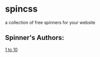 # spincss  
a collection of free spinners for your website  

## Spinner's Authors:  
[1 to 10]("https://twitter.com/tobiasahlin")
